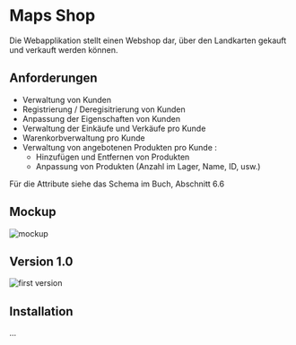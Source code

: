 # Maps Shop
Die Webapplikation stellt einen Webshop dar, über den Landkarten gekauft und verkauft werden können.

## Anforderungen
*  Verwaltung von Kunden
*  Registrierung / Deregisitrierung von Kunden
*  Anpassung der Eigenschaften von Kunden
*  Verwaltung der Einkäufe und Verkäufe pro Kunde
*  Warenkorbverwaltung pro Kunde
*  Verwaltung von angebotenen Produkten pro Kunde :
    * Hinzufügen und Entfernen von Produkten
    * Anpassung von Produkten (Anzahl im Lager, Name, ID, usw.)

Für die Attribute siehe das Schema im Buch, Abschnitt 6.6

## Mockup
![mockup][basic]<br/>

## Version 1.0
![first version][version1]<br/>

## Installation
...


[basic]: /res/basic.png "basic mockup"
[version1]: /res/minesweeper_start.PNG "first version"